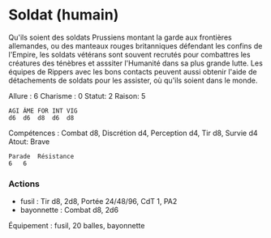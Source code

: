 # Soldat (humain)

Qu'ils soient des soldats Prussiens montant la garde aux frontières allemandes, ou des manteaux rouges britanniques défendant les confins de l'Empire, les soldats vétérans sont souvent recrutés pour combattres les créatures des ténèbres et asssiter l'Humanité dans sa plus grande lutte. Les équipes de Rippers avec les bons contacts peuvent aussi obtenir l'aide de détachements de soldats pour les assister, où qu'ils soient dans le monde.

Allure : 6
Charisme : 0	Statut: 2
Raison: 5

	AGI	ÂME	FOR	INT	VIG
	d6	d6	d8	d6 	d8

Compétences : Combat d8, Discrétion d4, Perception d4, Tir d8, Survie d4
Atout: Brave

	Parade	Résistance
	6   6 

### Actions
- fusil : Tir d8, 2d8, Portée 24/48/96, CdT 1, PA2
- bayonnette : Combat d8, 2d6

Équipement : fusil, 20 balles, bayonnette 
